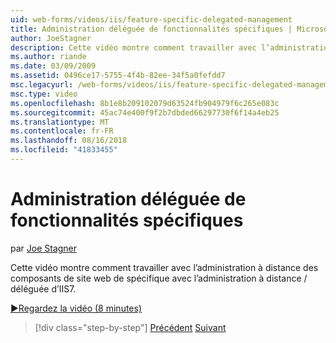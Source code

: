 ```yaml
---
uid: web-forms/videos/iis/feature-specific-delegated-management
title: Administration déléguée de fonctionnalités spécifiques | Microsoft Docs
author: JoeStagner
description: Cette vidéo montre comment travailler avec l’administration à distance des composants de site web de spécifique avec l’administration à distance / déléguée d’IIS7.
ms.author: riande
ms.date: 03/09/2009
ms.assetid: 0496ce17-5755-4f4b-82ee-34f5a0fefdd7
msc.legacyurl: /web-forms/videos/iis/feature-specific-delegated-management
msc.type: video
ms.openlocfilehash: 8b1e8b209102079d63524fb904979f6c265e083c
ms.sourcegitcommit: 45ac74e400f9f2b7dbded66297730f6f14a4eb25
ms.translationtype: MT
ms.contentlocale: fr-FR
ms.lasthandoff: 08/16/2018
ms.locfileid: "41833455"
---
```

<a name="feature-specific-delegated-management"></a>Administration déléguée de fonctionnalités spécifiques
====================
par [Joe Stagner](https://github.com/JoeStagner)

Cette vidéo montre comment travailler avec l’administration à distance des composants de site web de spécifique avec l’administration à distance / déléguée d’IIS7.

[&#9654;Regardez la vidéo (8 minutes)](https://channel9.msdn.com/Blogs/ASP-NET-Site-Videos/feature-specific-delegated-management)

> [!div class="step-by-step"]
> [Précédent](working-with-iis7-deligated-admin.md)
> [Suivant](troubleshooting-production-aspnet-apps.md)
